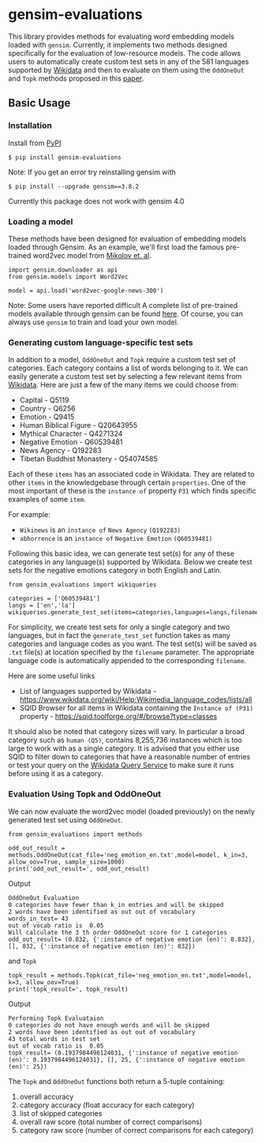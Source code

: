 # gensim-evaluations
This library provides methods for evaluating word embedding models loaded with `gensim`. Currently, it implements two methods designed specifically for the evaluation of low-resource models. The code allows users to automatically create custom test sets in any of the 581 languages supported by [Wikidata](https://www.wikidata.org/wiki/Wikidata:Main_Page) and then to evaluate on them using the `OddOneOut` and `Topk` methods proposed in this [paper](https://www.aclweb.org/anthology/2020.eval4nlp-1.17/).

## Basic Usage

### Installation

Install from [PyPI](https://pypi.org/)
    
    $ pip install gensim-evaluations

Note: If you get an error try reinstalling gensim with

    $ pip install --upgrade gensim==3.8.2

Currently this package does not work with gensim 4.0

### Loading a model 
These methods have been designed for evaluation of embedding models loaded through Gensim.
As an example, we'll first load the famous pre-trained word2vec model from [Mikolov et. al](https://research.google/pubs/pub41224/).

    import gensim.downloader as api
    from gensim.models import Word2Vec

    model = api.load('word2vec-google-news-300')

Note: Some users have reported difficult
A complete list of pre-trained models available through gensim can be found [here](https://github.com/RaRe-Technologies/gensim-data). Of course, you can always use `gensim` to train and load your own model.

### Generating custom language-specific test sets
In addition to a model, `OddOneOut` and `Topk` require a custom test set of categories. Each category contains a list of words belonging to it.
We can easily generate a custom test set by selecting a few relevant items from [Wikidata](https://www.wikidata.org/wiki/Wikidata:Main_Page).
Here are just a few of the many items we could choose from:

* Capital - Q5119
* Country - Q6256
* Emotion - Q9415
* Human Biblical Figure - Q20643955
* Mythical Character - Q4271324
* Negative Emotion - Q60539481
* News Agency - Q192283
* Tibetan Buddhist Monastery - Q54074585

Each of these `items` has an associated code in Wikidata. They are related to other `items` in the knowledgebase through certain `properties`. One of the most important of these is the `instance of` property `P31` which finds specific examples of some `item`. 

For example:
* `Wikinews` is an `instance of` `News Agency` `(Q192283)` 
* `abhorrence` is an `instance of` `Negative Emotion` `(Q60539481)` 

Following this basic idea, we can generate test set(s) for any of these categories in any language(s) supported by Wikidata. Below we create test sets for the negative emotions category in both English and Latin.

    from gensim_evaluations import wikiqueries

    categories = ['Q60539481']
    langs = ['en','la']
    wikiqueries.generate_test_set(items=categories,languages=langs,filename='neg_emotion')

For simplicity, we create test sets for only a single category and two languages, but in fact the `generate_test_set` function takes as many categories and language codes as you want. The test set(s) will be saved as `.txt` file(s) at location specified by the `filename` parameter. The appropriate language code is automatically appended to the corresponding `filename`.

Here are some useful links
* List of languages supported by Wikidata - https://www.wikidata.org/wiki/Help:Wikimedia_language_codes/lists/all
* SQID Browser for all items in Wikidata containing the `Instance of (P31)` property - https://sqid.toolforge.org/#/browse?type=classes

It should also be noted that category sizes will vary. In particular a broad category such as `human (Q5)`, contains 8,255,736 instances which is too large to work with as a single category. It is advised that you either use SQID to filter down to categories that have a reasonable number of entries or test your query on the [Wikidata Query Service](https://query.wikidata.org/) to make sure it runs before using it as a category.

### Evaluation Using Topk and OddOneOut
We can now evaluate the word2vec model (loaded previously) on the newly generated test set using `OddOneOut`.  
    
    from gensim_evaluations import methods

    odd_out_result = methods.OddOneOut(cat_file='neg_emotion_en.txt',model=model, k_in=3, allow_oov=True, sample_size=1000)
    print('odd_out_result=', odd_out_result)

Output

    OddOneOut Evaluation
    0 categories have fewer than k_in entries and will be skipped
    2 words have been identified as out out of vocabulary
    words_in_test= 43
    out of vocab ratio is  0.05
    Will calculate the 3 th order OddOneOut score for 1 categories
    odd_out_result= (0.832, {':instance of negative emotion (en)': 0.832}, [], 832, {':instance of negative emotion (en)': 832})

and `Topk`

    topk_result = methods.Topk(cat_file='neg_emotion_en.txt',model=model, k=3, allow_oov=True)
    print('topk_result=', topk_result)

Output  

    Performing Topk Evaluataion
    0 categories do not have enough words and will be skipped
    2 words have been identified as out out of vocabulary
    43 total words in test set
    out of vocab ratio is  0.05
    topk_result= (0.1937984496124031, {':instance of negative emotion (en)': 0.1937984496124031}, [], 25, {':instance of negative emotion (en)': 25})

The `Topk` and `OddOneOut` functions both return a 5-tuple containing:
1. overall accuracy
2. category accuracy (float accuracy for each category)
3. list of skipped categories
4. overall raw score (total number of correct comparisons)
5. category raw score (number of correct comparisons for each category)

